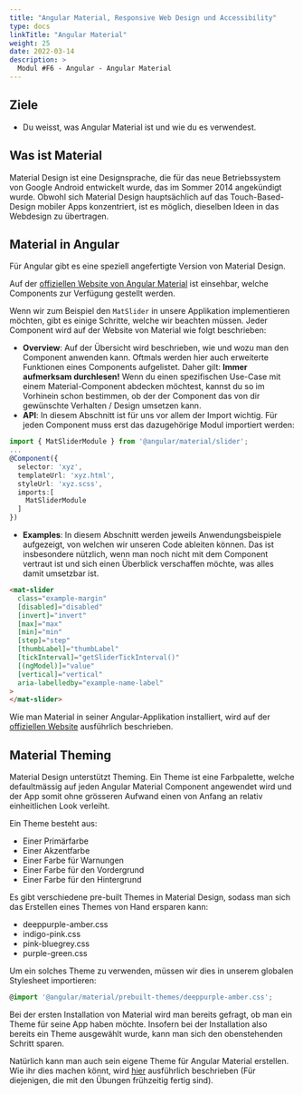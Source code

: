 ```yaml
---
title: "Angular Material, Responsive Web Design und Accessibility"
type: docs
linkTitle: "Angular Material"
weight: 25
date: 2022-03-14
description: >
  Modul #F6 - Angular - Angular Material
---
```


## Ziele

- Du weisst, was Angular Material ist und wie du es verwendest.

## Was ist Material

Material Design ist eine Designsprache, die für das neue Betriebssystem von Google Android entwickelt wurde, das im Sommer 2014 angekündigt wurde.
Obwohl sich Material Design hauptsächlich auf das Touch-Based-Design mobiler Apps konzentriert, ist es möglich, dieselben Ideen in das Webdesign zu übertragen.

## Material in Angular

Für Angular gibt es eine speziell angefertigte Version von Material Design.

Auf der [offiziellen Website von Angular Material](https://material.angular.io/) ist einsehbar, welche Components zur Verfügung gestellt werden.

Wenn wir zum Beispiel den `MatSlider` in unsere Applikation implementieren möchten, gibt es einige Schritte, welche wir beachten müssen.
Jeder Component wird auf der Website von Material wie folgt beschrieben:

- **Overview**: Auf der Übersicht wird beschrieben, wie und wozu man den Component anwenden kann.
  Oftmals werden hier auch erweiterte Funktionen eines Components aufgelistet. Daher gilt: **Immer aufmerksam durchlesen!**
  Wenn du einen spezifischen Use-Case mit einem Material-Component abdecken möchtest, kannst du so im Vorhinein schon bestimmen, ob der
  der Component das von dir gewünschte Verhalten / Design umsetzen kann.
- **API**: In diesem Abschnitt ist für uns vor allem der Import wichtig. Für jeden Component muss erst das dazugehörige Modul importiert werden:

```typescript
import { MatSliderModule } from '@angular/material/slider';
...
@Component({
  selector: 'xyz',
  templateUrl: 'xyz.html',
  styleUrl: 'xyz.scss',
  imports:[
    MatSliderModule
  ]
})
```

- **Examples**: In diesem Abschnitt werden jeweils Anwendungsbeispiele aufgezeigt, von welchen wir unseren Code ableiten können.
  Das ist insbesondere nützlich, wenn man noch nicht mit dem Component vertraut ist und sich einen Überblick verschaffen möchte, was alles
  damit umsetzbar ist.

```html
<mat-slider
  class="example-margin"
  [disabled]="disabled"
  [invert]="invert"
  [max]="max"
  [min]="min"
  [step]="step"
  [thumbLabel]="thumbLabel"
  [tickInterval]="getSliderTickInterval()"
  [(ngModel)]="value"
  [vertical]="vertical"
  aria-labelledby="example-name-label"
>
</mat-slider>
```

Wie man Material in seiner Angular-Applikation installiert, wird auf der [offiziellen Website](https://material.angular.io/guide/getting-started) ausführlich beschrieben.

## Material Theming

Material Design unterstützt Theming. Ein Theme ist eine Farbpalette, welche defaultmässig auf jeden Angular Material Component angewendet wird
und der App somit ohne grösseren Aufwand einen von Anfang an relativ einheitlichen Look verleiht.

Ein Theme besteht aus:

- Einer Primärfarbe
- Einer Akzentfarbe
- Einer Farbe für Warnungen
- Einer Farbe für den Vordergrund
- Einer Farbe für den Hintergrund

Es gibt verschiedene pre-built Themes in Material Design, sodass man sich das Erstellen eines Themes von Hand ersparen kann:

- deeppurple-amber.css
- indigo-pink.css
- pink-bluegrey.css
- purple-green.css

Um ein solches Theme zu verwenden, müssen wir dies in unserem globalen Stylesheet importieren:

```typescript
@import '@angular/material/prebuilt-themes/deeppurple-amber.css';
```

Bei der ersten Installation von Material wird man bereits gefragt, ob man ein Theme für seine App haben möchte. Insofern
bei der Installation also bereits ein Theme ausgewählt wurde, kann man sich den obenstehenden Schritt sparen.

Natürlich kann man auch sein eigene Theme für Angular Material erstellen.
Wie ihr dies machen könnt, wird [hier](https://material.angular.io/guide/theming#defining-a-custom-theme) ausführlich beschrieben (Für diejenigen, die mit den Übungen frühzeitig fertig sind).
